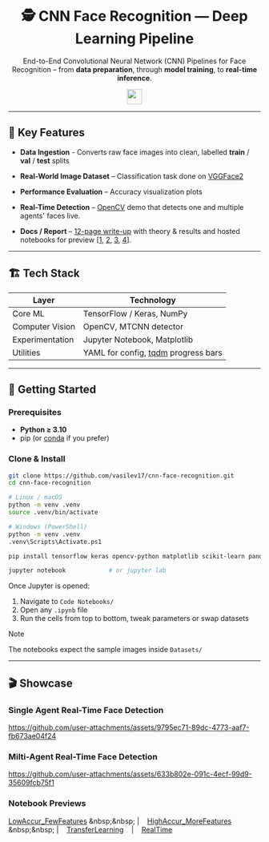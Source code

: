 <div align="center">
  
<h1>🕵️ CNN Face Recognition — Deep Learning Pipeline</h1>
  
<p>End-to-End Convolutional Neural Network (CNN) Pipelines for Face Recognition – from <b>data preparation</b>, through <b>model training</b>, to <b>real-time inference</b>.</p>

<div>
  <img src="https://img.shields.io/badge/Solo-Project-gray?logo=codecrafters&labelColor=cyan&logoColor=%23323232" style="height: 30px; width: auto;">
</div>

</div>

---

## 📜 Key Features

- **Data Ingestion** - Converts raw face images into clean, labelled **train** / **val** / **test** splits

- **Real-World Image Dataset** – Classification task done on [VGGFace2](https://www.robots.ox.ac.uk/~vgg/data/vgg_face2/)
  
- **Performance Evaluation** – Accuracy visualization plots
  
- **Real-Time Detection** – [OpenCV](https://opencv.org/) demo that detects one and multiple agents' faces live.
  
- **Docs / Report** – [12-page write-up](CNN%20for%20Face%20Recognition.docx) with theory & results and hosted notebooks for preview [[1](https://vasilev17.github.io/cnn-face-recognition/Benchmark%20(LowAccur_FewFeatures).html), [2](https://vasilev17.github.io/cnn-face-recognition/Benchmark%20(HighAccur_MoreFeatures).html), [3](https://vasilev17.github.io/cnn-face-recognition/TransferLearningNotebook.html), [4](https://vasilev17.github.io/cnn-face-recognition/RealTimeFaceDetectionNotebook.html)].

---

## 🏗️ Tech Stack
| Layer            | Technology                                  |
|------------------|---------------------------------------------|
| Core ML          | TensorFlow / Keras, NumPy |
| Computer Vision  | 	OpenCV, MTCNN detector |
| Experimentation  | 	Jupyter Notebook, Matplotlib |
| Utilities        | 	YAML for config, [tqdm](https://tqdm.github.io/) progress bars |


---

## 🏁 Getting Started

### Prerequisites
- **Python ≥ 3.10**
- pip (or [conda](https://anaconda.org/anaconda/conda) if you prefer)

### Clone & Install
```bash
git clone https://github.com/vasilev17/cnn-face-recognition.git
cd cnn-face-recognition

# Linux / macOS
python -m venv .venv
source .venv/bin/activate

# Windows (PowerShell)
python -m venv .venv
.venv\Scripts\Activate.ps1

pip install tensorflow keras opencv-python matplotlib scikit-learn pandas notebook

jupyter notebook            # or jupyter lab
```
Once Jupyter is opened:
1. Navigate to `Code Notebooks/`
2. Open any `.ipynb` file
3. Run the cells from top to bottom, tweak parameters or swap datasets

> [!NOTE]
> The notebooks expect the sample images inside `Datasets/`

---

## 🎬 Showcase

### Single Agent Real-Time Face Detection
https://github.com/user-attachments/assets/9795ec71-89dc-4773-aaf7-fb673ae04f24

### Milti-Agent Real-Time Face Detection
https://github.com/user-attachments/assets/633b802e-091c-4ecf-99d9-35609fcb75f1

### Notebook Previews
[LowAccur_FewFeatures](https://vasilev17.github.io/cnn-face-recognition/Benchmark%20(LowAccur_FewFeatures).html)  &nbsp;&nbsp;  |  &nbsp;&nbsp;  [HighAccur_MoreFeatures](https://vasilev17.github.io/cnn-face-recognition/Benchmark%20(HighAccur_MoreFeatures).html)  &nbsp;&nbsp;  |  &nbsp;&nbsp;  [TransferLearning](https://vasilev17.github.io/cnn-face-recognition/TransferLearningNotebook.html)  &nbsp;&nbsp;  |  &nbsp;&nbsp;  [RealTime](https://vasilev17.github.io/cnn-face-recognition/RealTimeFaceDetectionNotebook.html)

